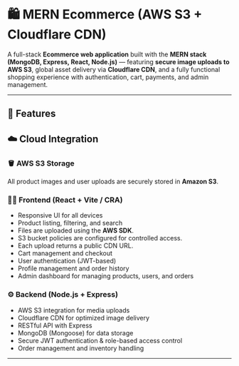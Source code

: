# 🛍️ MERN Ecommerce (AWS S3 + Cloudflare CDN)

A full-stack **Ecommerce web application** built with the **MERN stack (MongoDB, Express, React, Node.js)** — featuring **secure image uploads to AWS S3**, global asset delivery via **Cloudflare CDN**, and a fully functional shopping experience with authentication, cart, payments, and admin management.

---

## 🚀 Features


## ☁️ Cloud Integration

### 🪣 AWS S3 Storage
All product images and user uploads are securely stored in **Amazon S3**.


### 🧑‍💻 Frontend (React + Vite / CRA)
- Responsive UI for all devices
- Product listing, filtering, and search
- Files are uploaded using the **AWS SDK**.
- S3 bucket policies are configured for controlled access.
- Each upload returns a public CDN URL.
- Cart management and checkout
- User authentication (JWT-based)
- Profile management and order history
- Admin dashboard for managing products, users, and orders


### ⚙️ Backend (Node.js + Express)
- AWS S3 integration for media uploads
- Cloudflare CDN for optimized image delivery
- RESTful API with Express
- MongoDB (Mongoose) for data storage
- Secure JWT authentication & role-based access control
- Order management and inventory handling

---
